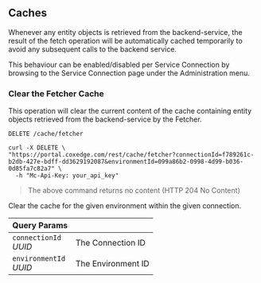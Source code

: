 ## Caches

Whenever any entity objects is retrieved from the backend-service, the result of the fetch operation will be automatically cached temporarily to avoid any subsequent calls to the backend service.

This behaviour can be enabled/disabled per Service Connection by browsing to the Service Connection page under the Administration menu.

### Clear the Fetcher Cache

This operation will clear the current content of the cache containing entity objects retrieved from the backend-service by the Fetcher.

`DELETE /cache/fetcher`

```shell
curl -X DELETE \
"https://portal.coxedge.com/rest/cache/fetcher?connectionId=f789261c-b2db-427e-bdff-dd3629192087&environmentId=099a86b2-0998-4d99-b036-0d85fa7c82a7" \
  -h "Mc-Api-Key: your_api_key"
```

> The above command returns no content (HTTP 204 No Content)

Clear the cache for the given environment within the given connection.

Query Params               | &nbsp;
-------------------------- | -----------
`connectionId`<br/>*UUID*  | The Connection ID
`environmentId`<br/>*UUID* | The Environment ID